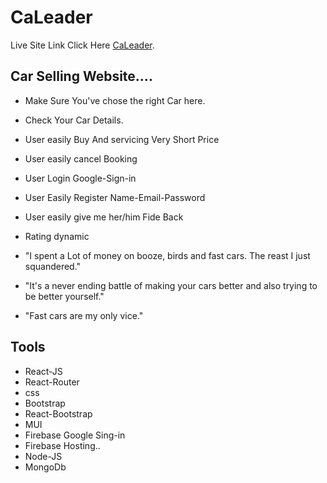 # CaLeader 

Live Site Link Click Here   [CaLeader]( https://full-stack-website-36e6d.web.app).

## Car Selling Website....

* Make Sure You've chose the right Car here.
* Check Your Car Details. 
* User easily Buy And servicing   Very Short Price 
* User easily cancel Booking 
* User Login Google-Sign-in
* User Easily Register Name-Email-Password
* User easily give me her/him Fide Back
* Rating dynamic

* "I spent a Lot of money on booze, birds and fast cars. The reast I just squandered." 
* "It's a never ending battle of making your cars better and also trying to be better yourself."
* "Fast cars are my only vice."

## Tools

* React-JS
* React-Router
* css
* Bootstrap
* React-Bootstrap
* MUI
* Firebase Google Sing-in
* Firebase Hosting..
* Node-JS
* MongoDb